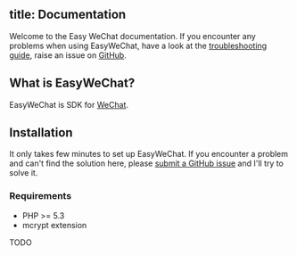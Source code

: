 title: Documentation
---
Welcome to the Easy WeChat documentation. If you encounter any problems when using EasyWeChat, have a look at the  [troubleshooting guide](troubleshooting.html), raise an issue on [GitHub](https://github.com/overtrue/wechat/issues).

## What is EasyWeChat?

EasyWeChat is SDK for [WeChat](http://www.wechat.com).

## Installation

It only takes few minutes to set up EasyWeChat. If you encounter a problem and can't find the solution here, please [submit a GitHub issue](https://github.com/overtrue/wechat/issues) and I'll try to solve it.

### Requirements

 - PHP >= 5.3
 - mcrypt extension

TODO